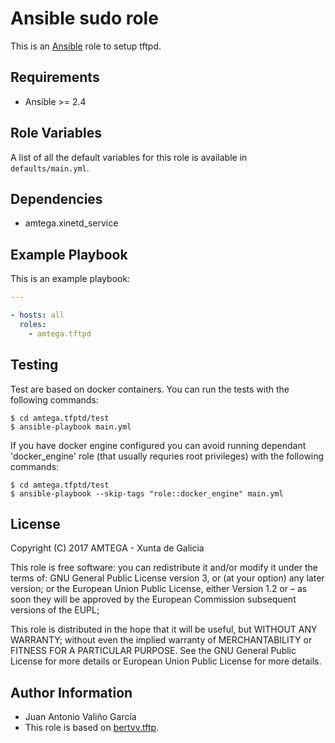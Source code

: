 # Ansible sudo role

This is an [Ansible](http://www.ansible.com) role to setup tftpd.

## Requirements

- Ansible >= 2.4

## Role Variables

A list of all the default variables for this role is available in `defaults/main.yml`.

## Dependencies

- amtega.xinetd_service

## Example Playbook

This is an example playbook:

```yaml
---

- hosts: all
  roles:
    - amtega.tftpd
```

## Testing

Test are based on docker containers. You can run the tests with the following commands:

```shell
$ cd amtega.tfptd/test
$ ansible-playbook main.yml
```

If you have docker engine configured you can avoid running dependant 'docker_engine' role (that usually requries root privileges) with the following commands:

```shell
$ cd amtega.tfptd/test
$ ansible-playbook --skip-tags "role::docker_engine" main.yml
```

## License

Copyright (C) 2017 AMTEGA - Xunta de Galicia

This role is free software: you can redistribute it and/or modify
it under the terms of:
GNU General Public License version 3, or (at your option) any later version;
or the European Union Public License, either Version 1.2 or – as soon
they will be approved by the European Commission ­subsequent versions of
the EUPL;

This role is distributed in the hope that it will be useful,
but WITHOUT ANY WARRANTY; without even the implied warranty of
MERCHANTABILITY or FITNESS FOR A PARTICULAR PURPOSE.  See the
GNU General Public License for more details or European Union Public License for more details.

## Author Information

- Juan Antonio Valiño García
- This role is based on [bertvv.tftp](https://galaxy.ansible.com/bertvv/tftp).
